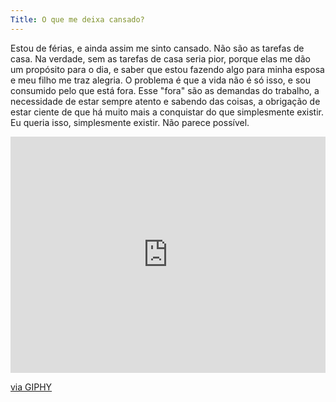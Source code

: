 ```yaml
---
Title: O que me deixa cansado?
---
```


Estou de férias, e ainda assim me sinto cansado. Não são as tarefas de casa. Na verdade, sem as tarefas de casa seria pior, porque elas me dão um propósito para o dia, e saber que estou fazendo algo para minha esposa e meu filho me traz alegria.
O problema é que a vida não é só isso, e sou consumido pelo que está fora. Esse "fora" são as demandas do trabalho, a necessidade de estar sempre atento e sabendo das coisas, a obrigação de estar ciente de que há muito mais a conquistar do que simplesmente existir.
Eu queria isso, simplesmente existir. Não parece possível.

<div style="width:100%;height:0;padding-bottom:75%;position:relative;"><iframe src="https://giphy.com/embed/cuPm4p4pClZVC" width="100%" height="100%" style="position:absolute" frameBorder="0" class="giphy-embed" allowFullScreen></iframe></div><p><a href="https://giphy.com/gifs/cuPm4p4pClZVC">via GIPHY</a></p>
